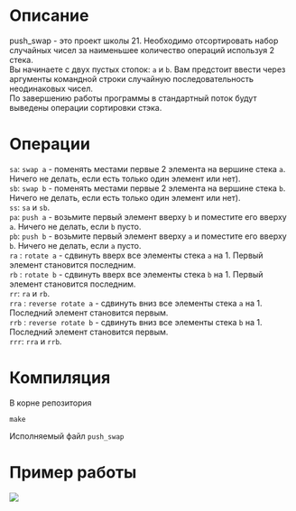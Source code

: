 # Описание
push_swap - это проект школы 21. Необходимо отсортировать набор случайных чисел
за наименьшее количество операций используя 2 стека. <br/>
Вы начинаете с двух пустых стопок: `a` и `b`. Вам предстоит ввести через аргументы командной строки случайную последовательность неодинаковых чисел.<br/>
По завершению работы программы в стандартный поток будут выведены операции сортировки стэка.

# Операции
`sa`: `swap a` - поменять местами первые 2 элемента на вершине стека `a`. Ничего не делать, если есть только один элемент или нет).<br/>
`sb`: `swap b` - поменять местами первые 2 элемента на вершине стека `b`. Ничего не делать, если есть только один элемент или нет).<br/>
`ss`: `sa` и `sb`.<br/>
`pa`: `push a` - возьмите первый элемент вверху `b` и поместите его вверху `a`. Ничего не делать, если `b` пусто.<br/>
`pb`: `push b` - возьмите первый элемент вверху `a` и поместите его вверху `b`. Ничего не делать, если `a` пусто.<br/>
`ra` : `rotate a` - сдвинуть вверх все элементы стека `a` на 1. Первый элемент становится последним.<br/>
`rb` : `rotate b` - сдвинуть вверх все элементы стека `b` на 1. Первый элемент становится последним.<br/>
`rr`: `ra` и `rb`.<br/>
`rra` : `reverse rotate a` - сдвинуть вниз все элементы стека `a` на 1. Последний элемент становится первым.<br/>
`rrb` : `reverse rotate b` - сдвинуть вниз все элементы стека `b` на 1. Последний элемент становится первым.<br/>
`rrr`: `rra` и `rrb`.

# Компиляция
В корне репозитория
```
make
```
Исполняемый файл `push_swap`

# Пример работы
![](https://github.com/dwanett/push_swap/blob/master/gif/1.gif)
